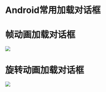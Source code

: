 # Android常用加载对话框

# 帧动画加载对话框
![](http://i.imgur.com/p4FvxBZ.png)

# 旋转动画加载对话框
![](http://i.imgur.com/tAMA0s8.png)